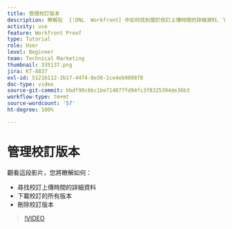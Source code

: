 ```yaml
---
title: 管理校訂版本
description: 瞭解在  [!DNL  Workfront] 中如何找到關於校訂上傳時間的詳細資料、下載校訂的所有版本和刪除校訂版本。
activity: use
feature: Workfront Proof
type: Tutorial
role: User
level: Beginner
team: Technical Marketing
thumbnail: 335137.png
jira: KT-8837
exl-id: 5121b112-2b17-44f4-8e36-1ce4eb9898f8
doc-type: video
source-git-commit: bbdf99c6bc1be714077fd94fc3f8325394de36b3
workflow-type: tm+mt
source-wordcount: '57'
ht-degree: 100%

---
```


# 管理校訂版本

觀看這段影片，您將瞭解如何：

* 尋找校訂上傳時間的詳細資料
* 下載校訂的所有版本
* 刪除校訂版本

>[!VIDEO](https://video.tv.adobe.com/v/3438653/?quality=12&learn=on&enablevpops=1&captions=chi_hant)

<!--
## Learn more
* Manage proof versions
* Remove or archive a proof
* Summary for documents overview
-->
